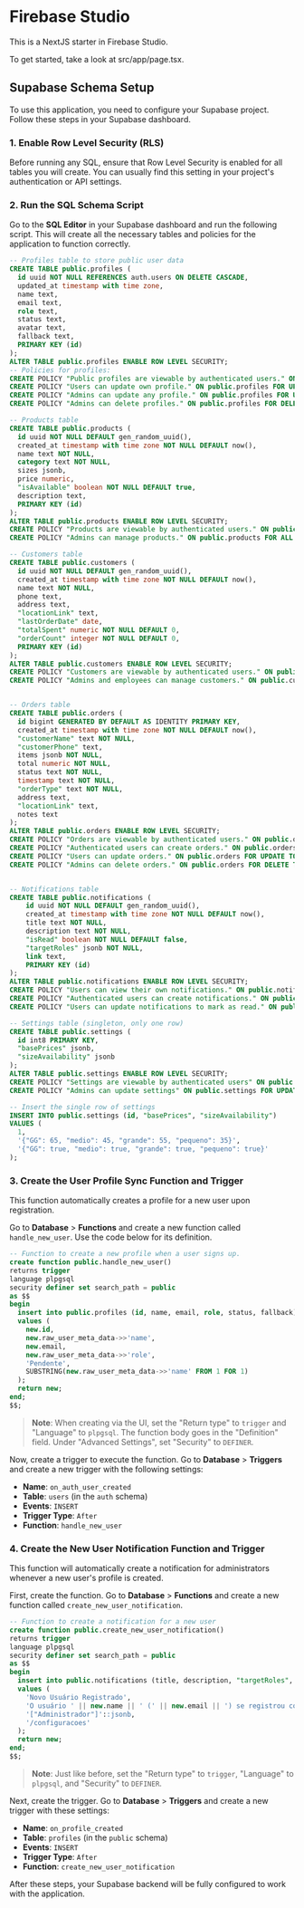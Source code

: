 # Firebase Studio

This is a NextJS starter in Firebase Studio.

To get started, take a look at src/app/page.tsx.

## Supabase Schema Setup

To use this application, you need to configure your Supabase project. Follow these steps in your Supabase dashboard.

### 1. Enable Row Level Security (RLS)

Before running any SQL, ensure that Row Level Security is enabled for all tables you will create. You can usually find this setting in your project's authentication or API settings.

### 2. Run the SQL Schema Script

Go to the **SQL Editor** in your Supabase dashboard and run the following script. This will create all the necessary tables and policies for the application to function correctly.

```sql
-- Profiles table to store public user data
CREATE TABLE public.profiles (
  id uuid NOT NULL REFERENCES auth.users ON DELETE CASCADE,
  updated_at timestamp with time zone,
  name text,
  email text,
  role text,
  status text,
  avatar text,
  fallback text,
  PRIMARY KEY (id)
);
ALTER TABLE public.profiles ENABLE ROW LEVEL SECURITY;
-- Policies for profiles:
CREATE POLICY "Public profiles are viewable by authenticated users." ON public.profiles FOR SELECT TO authenticated USING (true);
CREATE POLICY "Users can update own profile." ON public.profiles FOR UPDATE USING (auth.uid() = id) WITH CHECK (auth.uid() = id);
CREATE POLICY "Admins can update any profile." ON public.profiles FOR UPDATE TO authenticated USING ((SELECT role FROM public.profiles WHERE id = auth.uid()) = 'Administrador');
CREATE POLICY "Admins can delete profiles." ON public.profiles FOR DELETE TO authenticated USING (((SELECT role FROM public.profiles WHERE id = auth.uid()) = 'Administrador') AND (auth.uid() <> id));

-- Products table
CREATE TABLE public.products (
  id uuid NOT NULL DEFAULT gen_random_uuid(),
  created_at timestamp with time zone NOT NULL DEFAULT now(),
  name text NOT NULL,
  category text NOT NULL,
  sizes jsonb,
  price numeric,
  "isAvailable" boolean NOT NULL DEFAULT true,
  description text,
  PRIMARY KEY (id)
);
ALTER TABLE public.products ENABLE ROW LEVEL SECURITY;
CREATE POLICY "Products are viewable by authenticated users." ON public.products FOR SELECT TO authenticated USING (true);
CREATE POLICY "Admins can manage products." ON public.products FOR ALL TO authenticated USING (((SELECT role FROM public.profiles WHERE id = auth.uid()) = 'Administrador')) WITH CHECK (((SELECT role FROM public.profiles WHERE id = auth.uid()) = 'Administrador'));

-- Customers table
CREATE TABLE public.customers (
  id uuid NOT NULL DEFAULT gen_random_uuid(),
  created_at timestamp with time zone NOT NULL DEFAULT now(),
  name text NOT NULL,
  phone text,
  address text,
  "locationLink" text,
  "lastOrderDate" date,
  "totalSpent" numeric NOT NULL DEFAULT 0,
  "orderCount" integer NOT NULL DEFAULT 0,
  PRIMARY KEY (id)
);
ALTER TABLE public.customers ENABLE ROW LEVEL SECURITY;
CREATE POLICY "Customers are viewable by authenticated users." ON public.customers FOR SELECT TO authenticated USING (true);
CREATE POLICY "Admins and employees can manage customers." ON public.customers FOR ALL TO authenticated USING (((SELECT role FROM public.profiles WHERE id = auth.uid()) IN ('Administrador', 'Funcionário'))) WITH CHECK (((SELECT role FROM public.profiles WHERE id = auth.uid()) IN ('Administrador', 'Funcionário')));


-- Orders table
CREATE TABLE public.orders (
  id bigint GENERATED BY DEFAULT AS IDENTITY PRIMARY KEY,
  created_at timestamp with time zone NOT NULL DEFAULT now(),
  "customerName" text NOT NULL,
  "customerPhone" text,
  items jsonb NOT NULL,
  total numeric NOT NULL,
  status text NOT NULL,
  timestamp text NOT NULL,
  "orderType" text NOT NULL,
  address text,
  "locationLink" text,
  notes text
);
ALTER TABLE public.orders ENABLE ROW LEVEL SECURITY;
CREATE POLICY "Orders are viewable by authenticated users." ON public.orders FOR SELECT TO authenticated USING (true);
CREATE POLICY "Authenticated users can create orders." ON public.orders FOR INSERT TO authenticated WITH CHECK (true);
CREATE POLICY "Users can update orders." ON public.orders FOR UPDATE TO authenticated USING (((SELECT role FROM public.profiles WHERE id = auth.uid()) IN ('Administrador', 'Funcionário')));
CREATE POLICY "Admins can delete orders." ON public.orders FOR DELETE TO authenticated USING (((SELECT role FROM public.profiles WHERE id = auth.uid()) = 'Administrador'));


-- Notifications table
CREATE TABLE public.notifications (
    id uuid NOT NULL DEFAULT gen_random_uuid(),
    created_at timestamp with time zone NOT NULL DEFAULT now(),
    title text NOT NULL,
    description text NOT NULL,
    "isRead" boolean NOT NULL DEFAULT false,
    "targetRoles" jsonb NOT NULL,
    link text,
    PRIMARY KEY (id)
);
ALTER TABLE public.notifications ENABLE ROW LEVEL SECURITY;
CREATE POLICY "Users can view their own notifications." ON public.notifications FOR SELECT TO authenticated USING ("targetRoles" @> to_jsonb((SELECT role FROM public.profiles WHERE id = auth.uid())::text));
CREATE POLICY "Authenticated users can create notifications." ON public.notifications FOR INSERT TO authenticated WITH CHECK (true);
CREATE POLICY "Users can update notifications to mark as read." ON public.notifications FOR UPDATE TO authenticated USING ("targetRoles" @> to_jsonb((SELECT role FROM public.profiles WHERE id = auth.uid())::text));

-- Settings table (singleton, only one row)
CREATE TABLE public.settings (
  id int8 PRIMARY KEY,
  "basePrices" jsonb,
  "sizeAvailability" jsonb
);
ALTER TABLE public.settings ENABLE ROW LEVEL SECURITY;
CREATE POLICY "Settings are viewable by authenticated users" ON public.settings FOR SELECT TO authenticated USING (true);
CREATE POLICY "Admins can update settings" ON public.settings FOR UPDATE TO authenticated USING (((SELECT role FROM public.profiles WHERE id = auth.uid()) = 'Administrador')) WITH CHECK (((SELECT role FROM public.profiles WHERE id = auth.uid()) = 'Administrador'));

-- Insert the single row of settings
INSERT INTO public.settings (id, "basePrices", "sizeAvailability")
VALUES (
  1,
  '{"GG": 65, "medio": 45, "grande": 55, "pequeno": 35}',
  '{"GG": true, "medio": true, "grande": true, "pequeno": true}'
);
```

### 3. Create the User Profile Sync Function and Trigger

This function automatically creates a profile for a new user upon registration.

Go to **Database** > **Functions** and create a new function called `handle_new_user`. Use the code below for its definition.
```sql
-- Function to create a new profile when a user signs up.
create function public.handle_new_user()
returns trigger
language plpgsql
security definer set search_path = public
as $$
begin
  insert into public.profiles (id, name, email, role, status, fallback)
  values (
    new.id,
    new.raw_user_meta_data->>'name',
    new.email,
    new.raw_user_meta_data->>'role',
    'Pendente',
    SUBSTRING(new.raw_user_meta_data->>'name' FROM 1 FOR 1)
  );
  return new;
end;
$$;
```
> **Note**: When creating via the UI, set the "Return type" to `trigger` and "Language" to `plpgsql`. The function body goes in the "Definition" field. Under "Advanced Settings", set "Security" to `DEFINER`.

Now, create a trigger to execute the function. Go to **Database** > **Triggers** and create a new trigger with the following settings:
- **Name**: `on_auth_user_created`
- **Table**: `users` (in the `auth` schema)
- **Events**: `INSERT`
- **Trigger Type**: `After`
- **Function**: `handle_new_user`

### 4. Create the New User Notification Function and Trigger

This function will automatically create a notification for administrators whenever a new user's profile is created.

First, create the function. Go to **Database** > **Functions** and create a new function called `create_new_user_notification`.
```sql
-- Function to create a notification for a new user
create function public.create_new_user_notification()
returns trigger
language plpgsql
security definer set search_path = public
as $$
begin
  insert into public.notifications (title, description, "targetRoles", link)
  values (
    'Novo Usuário Registrado',
    'O usuário ' || new.name || ' (' || new.email || ') se registrou como ' || new.role || ' e precisa de aprovação.',
    '["Administrador"]'::jsonb,
    '/configuracoes'
  );
  return new;
end;
$$;
```
> **Note**: Just like before, set the "Return type" to `trigger`, "Language" to `plpgsql`, and "Security" to `DEFINER`.

Next, create the trigger. Go to **Database** > **Triggers** and create a new trigger with these settings:
- **Name**: `on_profile_created`
- **Table**: `profiles` (in the `public` schema)
- **Events**: `INSERT`
- **Trigger Type**: `After`
- **Function**: `create_new_user_notification`

After these steps, your Supabase backend will be fully configured to work with the application.
